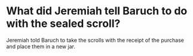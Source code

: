 # What did Jeremiah tell Baruch to do with the sealed scroll?

Jeremiah told Baruch to take the scrolls with the receipt of the purchase and place them in a new jar.

